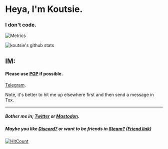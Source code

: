 # Heya, I'm Koutsie. 
### I don't code.

![Metrics](https://metrics.lecoq.io/koutsie?template=classic&base.header=0&base.activity=0&base.community=0&base.repositories=0&base.metadata=0&languages=1&tweets=1&lines=1&languages.colors=github&languages.threshold=0%25&tweets.limit=2&tweets.user=.user.twitter&config.timezone=Europe%2FHelsinki&config.twemoji=true)

![koutsie's github stats](https://github-readme-stats.vercel.app/api?username=koutsie&show_icons=true&hide_border=true&theme=synthwave)<br>

## IM: 
#### Please use [PGP](https://koutsie.github.io/pgp.html) if possible.


[Telegram](https://t.me/scafizion).

Note, it's better to hit me up elsewhere first and then send a message in Tox.

---

##### Bother me in; [Twitter](https://twitter.com/notkoutsie) or [Mastodon](https://mastodon.technology/@koutsie).
##### Maybe you like [Discord?](https://dsc.bio/ko) or want to be friends in [Steam?](https://steamcommunity.com/id/koutsie/) ([Friend link](https://s.team/p/pvc-bmhq))


[![HitCount](http://hits.dwyl.com/koutsie/koutsie.svg)](http://hits.dwyl.com/koutsie/koutsie)
